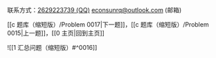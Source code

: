 联系方式：<a href="https://qm.qq.com/q/iA1sKuakak">2629223739 (QQ)</a> <a href="mailto:econsunrq@outlook.com">econsunrq@outlook.com (邮箱)</a>

[[c 题库（缩短版）/Problem 0017|下一题]]，[[c 题库（缩短版）/Problem 0015|上一题]]，[[0 主页|回到主页]]

![[1 汇总问题（缩短版）#^0016]]